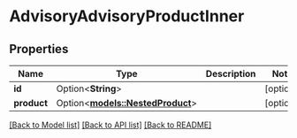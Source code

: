 # AdvisoryAdvisoryProductInner

## Properties

Name | Type | Description | Notes
------------ | ------------- | ------------- | -------------
**id** | Option<**String**> |  | [optional]
**product** | Option<[**models::NestedProduct**](NestedProduct.md)> |  | [optional]

[[Back to Model list]](../README.md#documentation-for-models) [[Back to API list]](../README.md#documentation-for-api-endpoints) [[Back to README]](../README.md)


